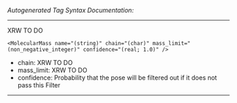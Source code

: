 _Autogenerated Tag Syntax Documentation:_

---
XRW TO DO

```
<MolecularMass name="(string)" chain="(char)" mass_limit="(non_negative_integer)" confidence="(real; 1.0)" />
```

-   chain: XRW TO DO
-   mass_limit: XRW TO DO
-   confidence: Probability that the pose will be filtered out if it does not pass this Filter

---
